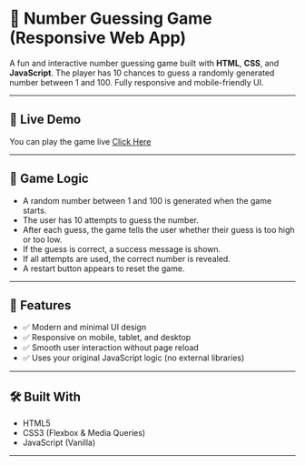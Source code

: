 # 🎯 Number Guessing Game (Responsive Web App)

A fun and interactive number guessing game built with **HTML**, **CSS**, and **JavaScript**. The player has 10 chances to guess a randomly generated number between 1 and 100. Fully responsive and mobile-friendly UI.

---

## 🚀 Live Demo

You can play the game live [Click Here](https://numbegame.netlify.app/)

---

## 🧠 Game Logic

- A random number between 1 and 100 is generated when the game starts.
- The user has 10 attempts to guess the number.
- After each guess, the game tells the user whether their guess is too high or too low.
- If the guess is correct, a success message is shown.
- If all attempts are used, the correct number is revealed.
- A restart button appears to reset the game.

---

## 📱 Features

- ✅ Modern and minimal UI design
- ✅ Responsive on mobile, tablet, and desktop
- ✅ Smooth user interaction without page reload
- ✅ Uses your original JavaScript logic (no external libraries)

---

## 🛠️ Built With

- HTML5
- CSS3 (Flexbox & Media Queries)
- JavaScript (Vanilla)

---

